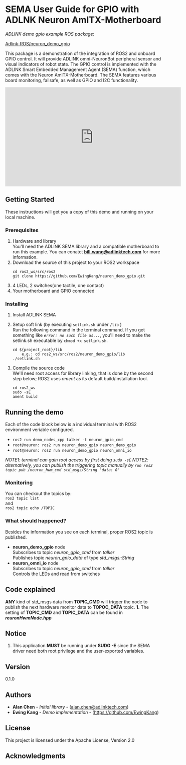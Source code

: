 # SEMA User Guide for GPIO with ADLNK Neuron AmITX-Motherboard

*ADLINK demo gpio example ROS package*:

[Adlink-ROS/neuron_demo_gpio](https://github.com/Adlink-ROS/neuron_demo_gpio)

This package is a demonstration of the integration of ROS2 and onboard GPIO control. It will provide ADLINK omni-NeuronBot peripheral sensor and visual indicators of robot state. The GPIO control is implemented with the ADLINK Smart Embedded Management Agent (SEMA) function, which comes with the Neuron AmITX-Motherboard. The SEMA features various board monitoring, failsafe, as well as GPIO and I2C functionality.

<iframe width="560" height="315" src="https://www.youtube.com/embed/HJTgT1nZ8aM" frameborder="0" allow="autoplay; encrypted-media" allowfullscreen></iframe>

## Getting Started
These instructions will get you a copy of this demo and running on your local machine.

### Prerequisites  
1. Hardware and library  
You'll need the ADLINK SEMA library and a compatible motherboard to run this example. You can conatct **bill.wang@adlinktech.com** for more information.
2. Download the source of this project to your ROS2 workspace  
    ```
    cd ros2_ws/src/ros2
    git clone https://github.com/EwingKang/neuron_demo_gpio.git
    ```  
3. 4 LEDs, 2 switches(one tactile, one contact)
4. Your motherboard and GPIO connected  

### Installing
1. Install ADLINK SEMA

2. Setup soft link (by executing `setlink.sh` under `/lib` )  
Run the following command in the terminal command. If you get something like _`error: no such file as...`_, you'll need to make the setlink.sh executable by `chmod +x setlink.sh`.
    ```
    cd ${project_root}/lib
        e.g.: cd ros2_ws/src/ros2/neuron_demo_gpio/lib
    ./setlink.sh
    ```  
      

3. Compile the source code  
We'll need root access for library linking, that is done by the second step below; ROS2 uses _ament_ as its default build/installation tool.
    ```
    cd ros2_ws
    sudo -sE
    ament build
    ```  
  
## Running the demo
Each of the code block below is a individual terminal with ROS2 environment veriable configured.
* `ros2 run demo_nodes_cpp talker -t neuron_gpio_cmd`
* `root@neuron: ros2 run neuron_demo_gpio neuron_demo_gpio`
* `root@neuron: ros2 run neuron_demo_gpio neuron_omni_io`  

_NOTE1: terminal can gain root access by first doing `sudo -sE`_
_NOTE2: alternatively, you can publish the triggering topic manually by  `run ros2 topic pub /neuron_hwm_cmd std_msgs/String "data: 0"`_

### Monitoring
You can checkout the topics by:  
`ros2 topic list`  
and  
`ros2 topic echo /TOPIC`

### What should happened?
Besides the information you see on each terminal, proper ROS2 topic is published. 
* **neuron_demo_gpio** node  
Subscribes to topic _neuron_gpio_cmd_ from _talker_  
Publishes topic _neuron_gpio_data_ of type _std_msgs::String_  
* **neuron_omni_io** node  
Subscribes to topic _neuron_gpio_cmd_ from _talker_  
Controls the LEDs and read from switches  


## Code explained
**ANY** kind of std_msgs data from **TOPIC_CMD** will trigger the node to
publish the next hardware monitor data to **TOPOC_DATA** topic.
**1.** The setting of **TOPIC_CMD** and **TOPIC_DATA** can be found in ***reuronHwmNode.hpp***

## Notice
1. This application **MUST** be running under **SUDO -E** since the SEMA driver need both root privilege and the user-exported variables.


## Version
0.1.0

## Authors
* **Alan Chen** - *Initial library* - (alan.chen@adlinktech.com)
* **Ewing Kang** - *Demo implementation* - (https://github.com/EwingKang)

## License
This project is licensed under the Apache License, Version 2.0

## Acknowledgments
